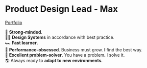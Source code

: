 # Product Design Lead - Max

[Portfolio](https://eng.your-scorpion.ru/)

🧠 **Strong-minded**.  
🏴‍☠️ **Design Systems** in accordance with best practice.  
🏎️ **Fast learner**.  
🚀 **Performance-obsessed**. Business must grow. I find the best way.  
🔧 **Excellent problem-solver**. You have a problem. I solve it.  
🌎 Always ready to **adapt to new environments**.
